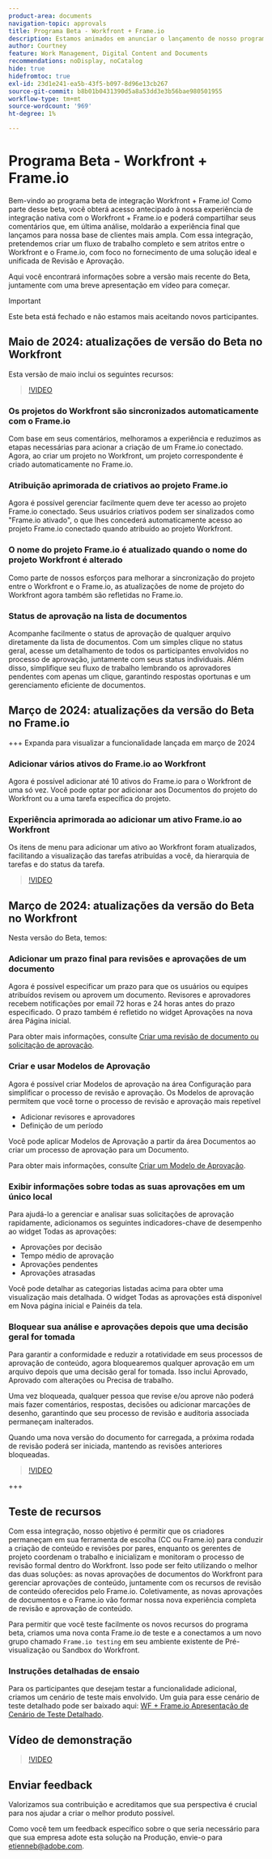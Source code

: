 ```yaml
---
product-area: documents
navigation-topic: approvals
title: Programa Beta - Workfront + Frame.io
description: Estamos animados em anunciar o lançamento de nosso programa do Beta para Workfront + Frame.io. Aqui você encontrará informações sobre a versão mais recente do Beta, juntamente com uma breve apresentação em vídeo para começar.
author: Courtney
feature: Work Management, Digital Content and Documents
recommendations: noDisplay, noCatalog
hide: true
hidefromtoc: true
exl-id: 23d1e241-ea5b-43f5-b097-8d96e13cb267
source-git-commit: b8b01b0431390d5a8a53dd3e3b56bae980501955
workflow-type: tm+mt
source-wordcount: '969'
ht-degree: 1%

---
```


# Programa Beta - Workfront + Frame.io

Bem-vindo ao programa beta de integração Workfront + Frame.io! Como parte desse beta, você obterá acesso antecipado à nossa experiência de integração nativa com o Workfront + Frame.io e poderá compartilhar seus comentários que, em última análise, moldarão a experiência final que lançamos para nossa base de clientes mais ampla. Com essa integração, pretendemos criar um fluxo de trabalho completo e sem atritos entre o Workfront e o Frame.io, com foco no fornecimento de uma solução ideal e unificada de Revisão e Aprovação.

Aqui você encontrará informações sobre a versão mais recente do Beta, juntamente com uma breve apresentação em vídeo para começar.

>[!IMPORTANT]
>
>Este beta está fechado e não estamos mais aceitando novos participantes.


## Maio de 2024: atualizações de versão do Beta no Workfront

Esta versão de maio inclui os seguintes recursos:  

>[!VIDEO](https://video.tv.adobe.com/v/3429129/)

### Os projetos do Workfront são sincronizados automaticamente com o Frame.io

Com base em seus comentários, melhoramos a experiência e reduzimos as etapas necessárias para acionar a criação de um Frame.io conectado.  Agora, ao criar um projeto no Workfront, um projeto correspondente é criado automaticamente no Frame.io. 

### Atribuição aprimorada de criativos ao projeto Frame.io

Agora é possível gerenciar facilmente quem deve ter acesso ao projeto Frame.io conectado. Seus usuários criativos podem ser sinalizados como &quot;Frame.io ativado&quot;, o que lhes concederá automaticamente acesso ao projeto Frame.io conectado quando atribuído ao projeto Workfront.   

### O nome do projeto Frame.io é atualizado quando o nome do projeto Workfront é alterado

Como parte de nossos esforços para melhorar a sincronização do projeto entre o Workfront e o Frame.io, as atualizações de nome de projeto do Workfront agora também são refletidas no Frame.io. 

### Status de aprovação na lista de documentos

Acompanhe facilmente o status de aprovação de qualquer arquivo diretamente da lista de documentos. Com um simples clique no status geral, acesse um detalhamento de todos os participantes envolvidos no processo de aprovação, juntamente com seus status individuais. Além disso, simplifique seu fluxo de trabalho lembrando os aprovadores pendentes com apenas um clique, garantindo respostas oportunas e um gerenciamento eficiente de documentos. 


## Março de 2024: atualizações da versão do Beta no Frame.io

+++ Expanda para visualizar a funcionalidade lançada em março de 2024

### Adicionar vários ativos do Frame.io ao Workfront

Agora é possível adicionar até 10 ativos do Frame.io para o Workfront de uma só vez. Você pode optar por adicionar aos Documentos do projeto do Workfront ou a uma tarefa específica do projeto.

### Experiência aprimorada ao adicionar um ativo Frame.io ao Workfront

Os itens de menu para adicionar um ativo ao Workfront foram atualizados, facilitando a visualização das tarefas atribuídas a você, da hierarquia de tarefas e do status da tarefa.

>[!VIDEO](https://video.tv.adobe.com/v/3428213/)

## Março de 2024: atualizações da versão do Beta no Workfront

Nesta versão do Beta, temos:

### Adicionar um prazo final para revisões e aprovações de um documento

Agora é possível especificar um prazo para que os usuários ou equipes atribuídos revisem ou aprovem um documento. Revisores e aprovadores recebem notificações por email 72 horas e 24 horas antes do prazo especificado. O prazo também é refletido no widget Aprovações na nova área Página inicial.

Para obter mais informações, consulte [Criar uma revisão de documento ou solicitação de aprovação](/help/quicksilver/review-and-approve-work/document-reviews-and-approvals/manage-document-approvals/create-a-document-approval.md).

### Criar e usar Modelos de Aprovação

Agora é possível criar Modelos de aprovação na área Configuração para simplificar o processo de revisão e aprovação. Os Modelos de aprovação permitem que você torne o processo de revisão e aprovação mais repetível

* Adicionar revisores e aprovadores
* Definição de um período

Você pode aplicar Modelos de Aprovação a partir da área Documentos ao criar um processo de aprovação para um Documento.

Para obter mais informações, consulte [Criar um Modelo de Aprovação](/help/quicksilver/review-and-approve-work/document-reviews-and-approvals/manage-document-approvals/create-approval-template.md).

### Exibir informações sobre todas as suas aprovações em um único local

Para ajudá-lo a gerenciar e analisar suas solicitações de aprovação rapidamente, adicionamos os seguintes indicadores-chave de desempenho ao widget Todas as aprovações:

* Aprovações por decisão
* Tempo médio de aprovação
* Aprovações pendentes
* Aprovações atrasadas

Você pode detalhar as categorias listadas acima para obter uma visualização mais detalhada. O widget Todas as aprovações está disponível em Nova página inicial e Painéis da tela.


### Bloquear sua análise e aprovações depois que uma decisão geral for tomada

Para garantir a conformidade e reduzir a rotatividade em seus processos de aprovação de conteúdo, agora bloquearemos qualquer aprovação em um arquivo depois que uma decisão geral for tomada. Isso inclui Aprovado, Aprovado com alterações ou Precisa de trabalho.

Uma vez bloqueada, qualquer pessoa que revise e/ou aprove não poderá mais fazer comentários, respostas, decisões ou adicionar marcações de desenho, garantindo que seu processo de revisão e auditoria associada permaneçam inalterados.

Quando uma nova versão do documento for carregada, a próxima rodada de revisão poderá ser iniciada, mantendo as revisões anteriores bloqueadas.

>[!VIDEO](https://video.tv.adobe.com/v/3428179/)

+++

## Teste de recursos

Com essa integração, nosso objetivo é permitir que os criadores permaneçam em sua ferramenta de escolha (CC ou Frame.io) para conduzir a criação de conteúdo e revisões por pares, enquanto os gerentes de projeto coordenam o trabalho e inicializam e monitoram o processo de revisão formal dentro do Workfront. Isso pode ser feito utilizando o melhor das duas soluções: as novas aprovações de documentos do Workfront para gerenciar aprovações de conteúdo, juntamente com os recursos de revisão de conteúdo oferecidos pelo Frame.io. Coletivamente, as novas aprovações de documentos e o Frame.io vão formar nossa nova experiência completa de revisão e aprovação de conteúdo. 

Para permitir que você teste facilmente os novos recursos do programa beta, criamos uma nova conta Frame.io de teste e a conectamos a um novo grupo chamado `Frame.io testing` em seu ambiente existente de Pré-visualização ou Sandbox do Workfront.

### Instruções detalhadas de ensaio

Para os participantes que desejam testar a funcionalidade adicional, criamos um cenário de teste mais envolvido. Um guia para esse cenário de teste detalhado pode ser baixado aqui: [WF + Frame.io Apresentação de Cenário de Teste Detalhado](/help/quicksilver/review-and-approve-work/Documents/assets/WF-Frame-Detailed-Walk-Through-May-Release.pdf).


## Vídeo de demonstração

>[!VIDEO](https://video.tv.adobe.com/v/3429092/)

## Enviar feedback

Valorizamos sua contribuição e acreditamos que sua perspectiva é crucial para nos ajudar a criar o melhor produto possível.

Como você tem um feedback específico sobre o que seria necessário para que sua empresa adote esta solução na Produção, envie-o para [etienneb@adobe.com](mailto:etienneb@adobe.com).
